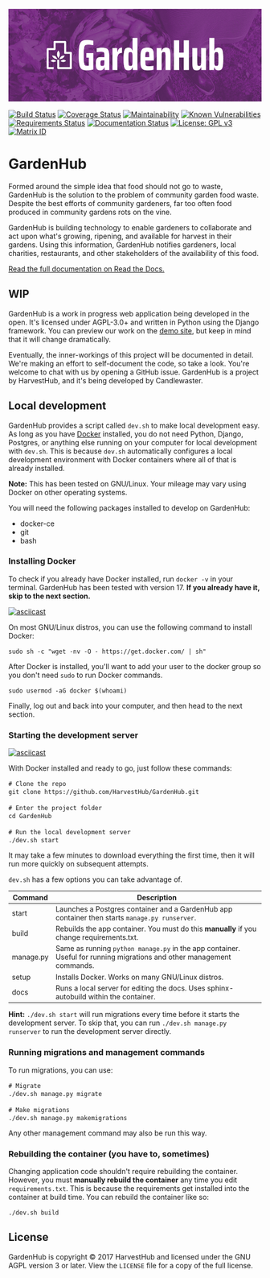 ![GardenHub Promo Banner](gardenhub-promo.png)

[![Build Status](https://travis-ci.org/HarvestHub/GardenHub.svg?branch=master)](https://travis-ci.org/HarvestHub/GardenHub)
[![Coverage Status](https://coveralls.io/repos/github/HarvestHub/GardenHub/badge.svg?branch=master)](https://coveralls.io/github/HarvestHub/GardenHub?branch=master)
[![Maintainability](https://api.codeclimate.com/v1/badges/831094bb6605cfd9ec68/maintainability)](https://codeclimate.com/github/HarvestHub/GardenHub/maintainability)
[![Known Vulnerabilities](https://snyk.io/test/github/harvesthub/gardenhub/badge.svg)](https://snyk.io/test/github/harvesthub/gardenhub)
[![Requirements Status](https://requires.io/github/HarvestHub/GardenHub/requirements.svg?branch=master)](https://requires.io/github/HarvestHub/GardenHub/requirements/?branch=master)
[![Documentation Status](https://readthedocs.org/projects/gardenhub/badge/?version=latest)](http://gardenhub.readthedocs.io/en/latest/?badge=latest)
[![License: GPL v3](https://img.shields.io/badge/License-AGPL%20v3-blue.svg)](https://www.gnu.org/licenses/agpl-3.0)
[![Matrix ID](https://img.shields.io/badge/matrix-%23gardenhub%3Amatrix.org-brightgreen.svg)](https://riot.im/app/#/room/#gardenhub:matrix.org)

# GardenHub

Formed around the simple idea that food should not go to waste, GardenHub is the solution to the problem of community garden food waste. Despite the best efforts of community gardeners, far too often food produced in community gardens rots on the vine.

GardenHub is building technology to enable gardeners to collaborate and act upon what's growing, ripening, and available for harvest in their gardens. Using this information, GardenHub notifies gardeners, local charities, restaurants, and other stakeholders of the availability of this food.

[Read the full documentation on Read the Docs.](https://gardenhub.readthedocs.io/en/latest/)

## WIP

GardenHub is a work in progress web application being developed in the open. It's licensed under AGPL-3.0+ and written in Python using the Django framework. You can preview our work on the [demo site](http://gardenhub.candlewaster.co/), but keep in mind that it will change dramatically.

Eventually, the inner-workings of this project will be documented in detail. We're making an effort to self-document the code, so take a look. You're welcome to chat with us by opening a GitHub issue. GardenHub is a project by HarvestHub, and it's being developed by Candlewaster.

## Local development

GardenHub provides a script called `dev.sh` to make local development easy. As long as you have [Docker](https://www.docker.com/) installed, you do not need Python, Django, Postgres, or anything else running on your computer for local development with `dev.sh`. This is because `dev.sh` automatically configures a local development environment with Docker containers where all of that is already installed.

**Note:** This has been tested on GNU/Linux. Your mileage may vary using Docker on other operating systems.

You will need the following packages installed to develop on GardenHub:

* docker-ce
* git
* bash

### Installing Docker

To check if you already have Docker installed, run `docker -v` in your terminal. GardenHub has been tested with version 17. **If you already have it, skip to the next section.**

[![asciicast](https://asciinema.org/a/158200.png)](https://asciinema.org/a/158200)

On most GNU/Linux distros, you can use the following command to install Docker:

```
sudo sh -c "wget -nv -O - https://get.docker.com/ | sh"
```

After Docker is installed, you'll want to add your user to the docker group so you don't need `sudo` to run Docker commands.

```
sudo usermod -aG docker $(whoami)
```

Finally, log out and back into your computer, and then head to the next section.

### Starting the development server

[![asciicast](https://asciinema.org/a/158203.png)](https://asciinema.org/a/158203)

With Docker installed and ready to go, just follow these commands:

```
# Clone the repo
git clone https://github.com/HarvestHub/GardenHub.git

# Enter the project folder
cd GardenHub

# Run the local development server
./dev.sh start
```

It may take a few minutes to download everything the first time, then it will run more quickly on subsequent attempts.

`dev.sh` has a few options you can take advantage of.

| Command   | Description                                                                                                           |
|-----------|-----------------------------------------------------------------------------------------------------------------------|
| start     | Launches a Postgres container and a GardenHub app container then starts `manage.py runserver`.                        |
| build     | Rebuilds the app container. You must do this **manually** if you change requirements.txt.                             |
| manage.py | Same as running `python manage.py` in the app container. Useful for running migrations and other management commands. |
| setup     | Installs Docker. Works on many GNU/Linux distros.                                                                     |
| docs      | Runs a local server for editing the docs. Uses sphinx-autobuild within the container.                                 |

**Hint:** `./dev.sh start` will run migrations every time before it starts the development server. To skip that, you can run `./dev.sh manage.py runserver` to run the development server directly.

### Running migrations and management commands

To run migrations, you can use:

```
# Migrate
./dev.sh manage.py migrate

# Make migrations
./dev.sh manage.py makemigrations
```

Any other management command may also be run this way.

### Rebuilding the container (you have to, sometimes)

Changing application code shouldn't require rebuilding the container. However, you must **manually rebuild the container** any time you edit `requirements.txt`. This is because the requirements get installed into the container at build time. You can rebuild the container like so:

```
./dev.sh build
```

## License

GardenHub is copyright © 2017 HarvestHub and licensed under the GNU AGPL version 3 or later. View the `LICENSE` file for a copy of the full license.
